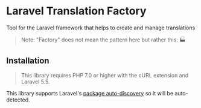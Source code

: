 # Laravel Translation Factory

Tool for the Laravel framework that helps to create and manage translations

> Note: "Factory" does not mean the pattern here but rather this: 🏭

## Installation

> This library requires PHP 7.0 or higher with the cURL extension and Laravel 5.5.

This library supports Laravel's 
[package auto-discovery](https://medium.com/@taylorotwell/package-auto-discovery-in-laravel-5-5-ea9e3ab20518)
 so it will be auto-detected.